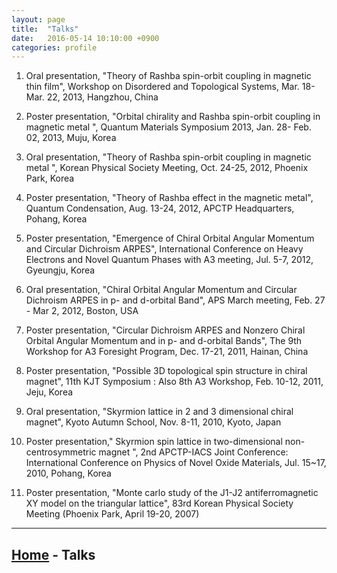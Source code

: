 ```yaml
---
layout: page
title:  "Talks"
date:   2016-05-14 10:10:00 +0900
categories: profile
---
```



1. Oral presentation, "Theory of Rashba spin-orbit coupling in magnetic thin film", Workshop on Disordered and Topological Systems, Mar. 18- Mar. 22, 2013, Hangzhou, China

1. Poster presentation, "Orbital chirality and Rashba spin-orbit coupling in magnetic metal ", Quantum Materials Symposium 2013, Jan. 28- Feb. 02, 2013, Muju, Korea

1. Oral presentation, "Theory of Rashba spin-orbit coupling in magnetic metal ", Korean Physical Society Meeting, Oct. 24-25, 2012, Phoenix Park, Korea

1. Poster presentation, "Theory of Rashba effect in the magnetic metal", Quantum Condensation, Aug. 13-24, 2012, APCTP Headquarters, Pohang, Korea

1. Poster presentation, "Emergence of Chiral Orbital Angular Momentum and Circular Dichroism ARPES", International Conference on Heavy Electrons and Novel Quantum Phases with A3 meeting, Jul. 5-7, 2012, Gyeungju, Korea

1. Oral presentation, "Chiral Orbital Angular Momentum and Circular Dichroism ARPES in p- and d-orbital Band", APS March meeting, Feb. 27 - Mar 2, 2012, Boston, USA

1. Poster presentation, "Circular Dichroism ARPES and Nonzero Chiral Orbital Angular Momentum and in p- and d-orbital Bands", The 9th Workshop for A3 Foresight Program, Dec. 17-21, 2011, Hainan, China

1. Poster presentation, "Possible 3D topological spin structure in chiral magnet", 11th KJT Symposium : Also 8th A3 Workshop, Feb. 10-12, 2011, Jeju, Korea

1. Oral presentation, "Skyrmion lattice in 2 and 3 dimensional chiral magnet", Kyoto Autumn School, Nov. 8-11, 2010, Kyoto, Japan

1. Poster presentation," Skyrmion spin lattice in two-dimensional non-centrosymmetric magnet ", 2nd APCTP-IACS Joint Conference: International Conference on Physics of Novel Oxide Materials, Jul. 15~17, 2010, Pohang, Korea

1. Poster presentation, "Monte carlo study of the J1-J2 antiferromagnetic XY model on the triangular lattice", 83rd Korean Physical Society Meeting (Phoenix Park, April 19-20, 2007) 


---

[Home](/blog) - Talks
---

